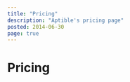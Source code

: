 ```yaml
---
title: "Pricing"
description: "Aptible's pricing page"
posted: 2014-06-30
page: true
---
```


# Pricing
